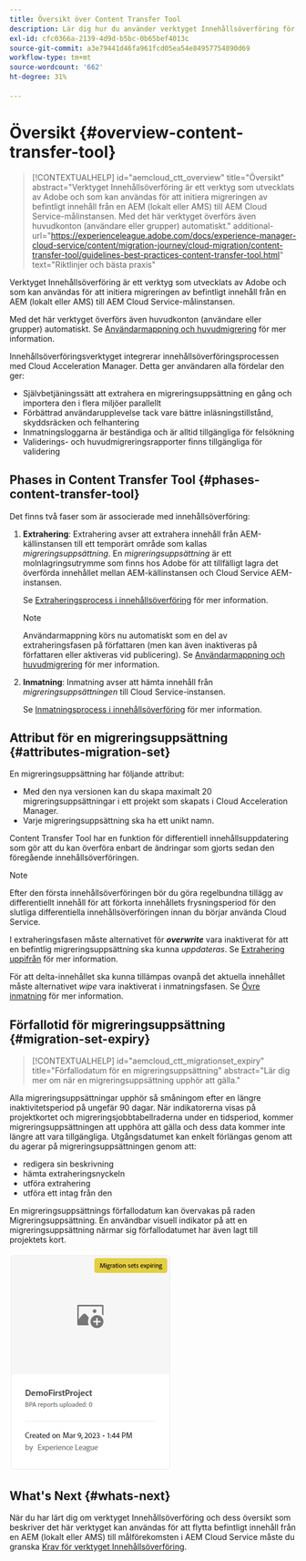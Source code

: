 ```yaml
---
title: Översikt över Content Transfer Tool
description: Lär dig hur du använder verktyget Innehållsöverföring för att överföra innehåll från en lokal AEM till AEM as a Cloud Service
exl-id: cfc0366a-2139-4d9d-b5bc-0b65bef4013c
source-git-commit: a3e79441d46fa961fcd05ea54e84957754890d69
workflow-type: tm+mt
source-wordcount: '662'
ht-degree: 31%

---
```


# Översikt {#overview-content-transfer-tool}

>[!CONTEXTUALHELP]
>id="aemcloud_ctt_overview"
>title="Översikt"
>abstract="Verktyget Innehållsöverföring är ett verktyg som utvecklats av Adobe och som kan användas för att initiera migreringen av befintligt innehåll från en AEM (lokalt eller AMS) till AEM Cloud Service-målinstansen. Med det här verktyget överförs även huvudkonton (användare eller grupper) automatiskt."
>additional-url="https://experienceleague.adobe.com/docs/experience-manager-cloud-service/content/migration-journey/cloud-migration/content-transfer-tool/guidelines-best-practices-content-transfer-tool.html" text="Riktlinjer och bästa praxis"

Verktyget Innehållsöverföring är ett verktyg som utvecklats av Adobe och som kan användas för att initiera migreringen av befintligt innehåll från en AEM (lokalt eller AMS) till AEM Cloud Service-målinstansen.

Med det här verktyget överförs även huvudkonton (användare eller grupper) automatiskt.  Se [Användarmappning och huvudmigrering](/help/journey-migration/content-transfer-tool/using-content-transfer-tool/user-mapping-and-migration.md) för mer information.

Innehållsöverföringsverktyget integrerar innehållsöverföringsprocessen med Cloud Acceleration Manager. Detta ger användaren alla fördelar den ger:

* Självbetjäningssätt att extrahera en migreringsuppsättning en gång och importera den i flera miljöer parallellt
* Förbättrad användarupplevelse tack vare bättre inläsningstillstånd, skyddsräcken och felhantering
* Inmatningsloggarna är beständiga och är alltid tillgängliga för felsökning
* Validerings- och huvudmigreringsrapporter finns tillgängliga för validering

## Phases in Content Transfer Tool {#phases-content-transfer-tool}

Det finns två faser som är associerade med innehållsöverföring:

1. **Extrahering**: Extrahering avser att extrahera innehåll från AEM-källinstansen till ett temporärt område som kallas *migreringsuppsättning*. En *migreringsuppsättning* är ett molnlagringsutrymme som finns hos Adobe för att tillfälligt lagra det överförda innehållet mellan AEM-källinstansen och Cloud Service AEM-instansen.

   Se [Extraheringsprocess i innehållsöverföring](/help/journey-migration/content-transfer-tool/using-content-transfer-tool/extracting-content.md) för mer information.

   >[!NOTE]
   >Användarmappning körs nu automatiskt som en del av extraheringsfasen på författaren (men kan även inaktiveras på författaren eller aktiveras vid publicering). Se [Användarmappning och huvudmigrering](/help/journey-migration/content-transfer-tool/using-content-transfer-tool/user-mapping-and-migration.md) för mer information.

1. **Inmatning**: Inmatning avser att hämta innehåll från *migreringsuppsättningen* till Cloud Service-instansen.

   Se [Inmatningsprocess i innehållsöverföring](/help/journey-migration/content-transfer-tool/using-content-transfer-tool/ingesting-content.md) för mer information.

## Attribut för en migreringsuppsättning {#attributes-migration-set}

En migreringsuppsättning har följande attribut:

* Med den nya versionen kan du skapa maximalt 20 migreringsuppsättningar i ett projekt som skapats i Cloud Acceleration Manager.
* Varje migreringsuppsättning ska ha ett unikt namn.

Content Transfer Tool har en funktion för differentiell innehållsuppdatering som gör att du kan överföra enbart de ändringar som gjorts sedan den föregående innehållsöverföringen.

>[!NOTE]
>Efter den första innehållsöverföringen bör du göra regelbundna tillägg av differentiellt innehåll för att förkorta innehållets frysningsperiod för den slutliga differentiella innehållsöverföringen innan du börjar använda Cloud Service.

I extraheringsfasen måste alternativet för ***overwrite*** vara inaktiverat för att en befintlig migreringsuppsättning ska kunna *uppdateras*. Se [Extrahering uppifrån](/help/journey-migration/content-transfer-tool/using-content-transfer-tool/extracting-content.md#top-up-extraction-process) för mer information.

För att delta-innehållet ska kunna tillämpas ovanpå det aktuella innehållet måste alternativet *wipe* vara inaktiverat i inmatningsfasen. Se [Övre inmatning](/help/journey-migration/content-transfer-tool/using-content-transfer-tool/ingesting-content.md#top-up-ingestion-process) för mer information.

## Förfallotid för migreringsuppsättning {#migration-set-expiry}

>[!CONTEXTUALHELP]
>id="aemcloud_ctt_migrationset_expiry"
>title="Förfallodatum för en migreringsuppsättning"
>abstract="Lär dig mer om när en migreringsuppsättning upphör att gälla."

Alla migreringsuppsättningar upphör så småningom efter en längre inaktivitetsperiod på ungefär 90 dagar. När indikatorerna visas på projektkortet och migreringsjobbtabellraderna under en tidsperiod, kommer migreringsuppsättningen att upphöra att gälla och dess data kommer inte längre att vara tillgängliga. Utgångsdatumet kan enkelt förlängas genom att du agerar på migreringsuppsättningen genom att:

* redigera sin beskrivning
* hämta extraheringsnyckeln
* utföra extrahering
* utföra ett intag från den

En migreringsuppsättnings förfallodatum kan övervakas på raden Migreringsuppsättning. En användbar visuell indikator på att en migreringsuppsättning närmar sig förfallodatumet har även lagt till projektets kort.

![bild](/help/journey-migration/content-transfer-tool/assets-ctt/cttcam29.png)


## What&#39;s Next {#whats-next}

När du har lärt dig om verktyget Innehållsöverföring och dess översikt som beskriver det här verktyget kan användas för att flytta befintligt innehåll från en AEM (lokalt eller AMS) till målförekomsten i AEM Cloud Service måste du granska [Krav för verktyget Innehållsöverföring](/help/journey-migration/content-transfer-tool/using-content-transfer-tool/prerequisites-content-transfer-tool.md).

